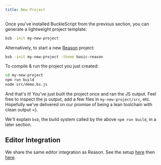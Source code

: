 ```yaml
---
title: New Project
---
```


Once you've installed BuckleScript from the previous section, you can generate a lightweight project template:

```sh
bsb -init my-new-project
```

Alternatively, to start a new [Reason](https://reasonml.github.io) project:

```sh
bsb -init my-new-project -theme basic-reason
```

To compile & run the project you just created:

```sh
cd my-new-project
npm run build
node src/demo.bs.js
```

And that's it! You've just built the project once and ran the JS output. Feel free to inspect the js output, add a few files in `my-new-project/src`, etc. Hopefully we've delivered on our promise of being a lean toolchain with clean output =).

We'll explain `bsb`, the build system called by the above `npm run build`, in a later section.

## Editor Integration

We share the same editor integration as Reason. See the setup [here](https://reasonml.github.io/docs/en/installation.html) then [here](https://reasonml.github.io/docs/en/editor-plugins).
